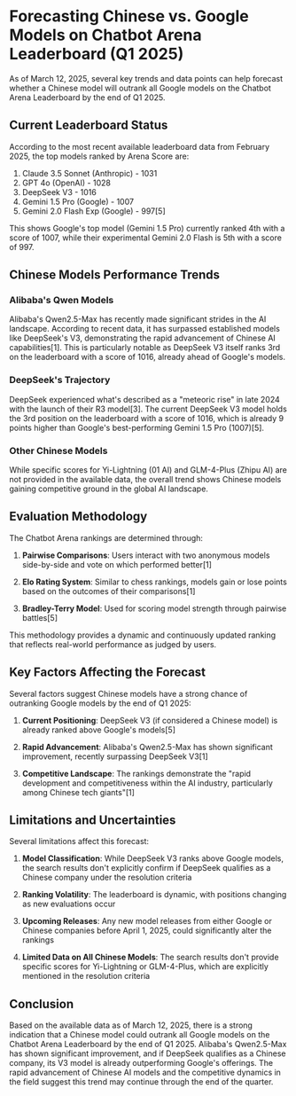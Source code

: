 # Forecasting Chinese vs. Google Models on Chatbot Arena Leaderboard (Q1 2025)

As of March 12, 2025, several key trends and data points can help forecast whether a Chinese model will outrank all Google models on the Chatbot Arena Leaderboard by the end of Q1 2025.

## Current Leaderboard Status

According to the most recent available leaderboard data from February 2025, the top models ranked by Arena Score are:

1. Claude 3.5 Sonnet (Anthropic) - 1031
2. GPT 4o (OpenAI) - 1028
3. DeepSeek V3 - 1016
4. Gemini 1.5 Pro (Google) - 1007
5. Gemini 2.0 Flash Exp (Google) - 997[5]

This shows Google's top model (Gemini 1.5 Pro) currently ranked 4th with a score of 1007, while their experimental Gemini 2.0 Flash is 5th with a score of 997.

## Chinese Models Performance Trends

### Alibaba's Qwen Models

Alibaba's Qwen2.5-Max has recently made significant strides in the AI landscape. According to recent data, it has surpassed established models like DeepSeek's V3, demonstrating the rapid advancement of Chinese AI capabilities[1]. This is particularly notable as DeepSeek V3 itself ranks 3rd on the leaderboard with a score of 1016, already ahead of Google's models.

### DeepSeek's Trajectory

DeepSeek experienced what's described as a "meteoric rise" in late 2024 with the launch of their R3 model[3]. The current DeepSeek V3 model holds the 3rd position on the leaderboard with a score of 1016, which is already 9 points higher than Google's best-performing Gemini 1.5 Pro (1007)[5].

### Other Chinese Models

While specific scores for Yi-Lightning (01 AI) and GLM-4-Plus (Zhipu AI) are not provided in the available data, the overall trend shows Chinese models gaining competitive ground in the global AI landscape.

## Evaluation Methodology

The Chatbot Arena rankings are determined through:

1. **Pairwise Comparisons**: Users interact with two anonymous models side-by-side and vote on which performed better[1]

2. **Elo Rating System**: Similar to chess rankings, models gain or lose points based on the outcomes of their comparisons[1]

3. **Bradley-Terry Model**: Used for scoring model strength through pairwise battles[5]

This methodology provides a dynamic and continuously updated ranking that reflects real-world performance as judged by users.

## Key Factors Affecting the Forecast

Several factors suggest Chinese models have a strong chance of outranking Google models by the end of Q1 2025:

1. **Current Positioning**: DeepSeek V3 (if considered a Chinese model) is already ranked above Google's models[5]

2. **Rapid Advancement**: Alibaba's Qwen2.5-Max has shown significant improvement, recently surpassing DeepSeek V3[1]

3. **Competitive Landscape**: The rankings demonstrate the "rapid development and competitiveness within the AI industry, particularly among Chinese tech giants"[1]

## Limitations and Uncertainties

Several limitations affect this forecast:

1. **Model Classification**: While DeepSeek V3 ranks above Google models, the search results don't explicitly confirm if DeepSeek qualifies as a Chinese company under the resolution criteria

2. **Ranking Volatility**: The leaderboard is dynamic, with positions changing as new evaluations occur

3. **Upcoming Releases**: Any new model releases from either Google or Chinese companies before April 1, 2025, could significantly alter the rankings

4. **Limited Data on All Chinese Models**: The search results don't provide specific scores for Yi-Lightning or GLM-4-Plus, which are explicitly mentioned in the resolution criteria

## Conclusion

Based on the available data as of March 12, 2025, there is a strong indication that a Chinese model could outrank all Google models on the Chatbot Arena Leaderboard by the end of Q1 2025. Alibaba's Qwen2.5-Max has shown significant improvement, and if DeepSeek qualifies as a Chinese company, its V3 model is already outperforming Google's offerings. The rapid advancement of Chinese AI models and the competitive dynamics in the field suggest this trend may continue through the end of the quarter.